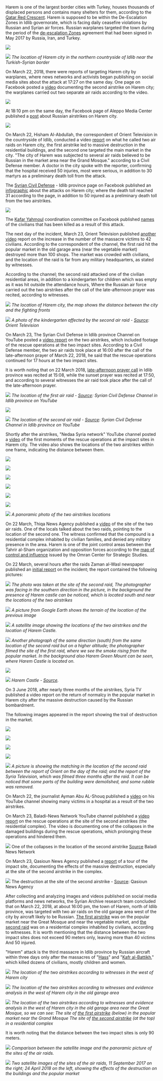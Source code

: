 ﻿Harem is one of the largest border cities with Turkey, houses thousands of displaced persons and contains many shelters for them, according to the [Qatar Red Crescent](https://www.google.com/url?q=https://www.humanitarianresponse.info/sites/www.humanitarianresponse.info/files/assessments/idps_from_eastern_syria.pdf&sa=D&ust=1538477135298000). Harem is supposed to be within the De-Escalation Zones in Idlib governorate, which is facing daily ceasefire violations by Russian and Syrian air forces. Russian warplanes targeted the town during the period of the [de-escalation Zones](https://www.google.com/url?q=https://www.youtube.com/watch?v%3D5cF-gIL8yzk&sa=D&ust=1538477135299000) agreement that had been signed in May 2017 by Russia, Iran, and Turkey.

![](/assets/investigations/Harem/image25.png)

![](/assets/investigations/Harem/image12.jpg)
*The location of Harem city in the northern countryside of Idlib near the Turkish-Syrian border*


On March 22, 2018, there were reports of targeting Harem city by warplanes, where news networks and activists began publishing on social media sites about the attack at 17:27 on the same day. One page on Facebook posted a [video](https://www.google.com/url?q=https://www.facebook.com/1765254933690858/videos/2064178657131816/?fb_dtsg_ag%3DAdwdTli_SrLh0UU425oJ0cv5lMKp5rNLV9yEkfYRHMKQoQ%253AAdzKVR0kfB1SJ7CB--TxGzlxF3bmCYCppYEH4Dp0eF573w&sa=D&ust=1538477135300000) documenting the second airstrike on Harem city; the warplanes carried out two separate air raids according to the video.

![](/assets/investigations/Harem/image30.png)

At 18:10 pm on the same day, the Facebook page of Aleppo Media Center published a [post](https://www.google.com/url?q=http://archive.fo/ootFv&sa=D&ust=1538477135300000) about Russian airstrikes on Harem city.

![](/assets/investigations/Harem/image20.png)

On March 22, Hisham Al-Abdullah, the correspondent of Orient Television in the countryside of Idlib, conducted a video [report](https://www.google.com/url?q=https://www.youtube.com/watch?v%3DpDtU38PE_oM&sa=D&ust=1538477135301000) on what he called two air raids on Harem city, the first airstrike led to massive destruction in the residential buildings, and the second one targeted the main market in the city. "The city of Harem was subjected to several air raids believed to be Russian in the market area near the Grand Mosque." according to a Civil Defense member. A doctor in the city spoke with the reporter, confirming that the hospital received 50 injuries, most were serious, in addition to 30 martyrs as a preliminary death toll from the attack.

The [Syrian Civil Defense](https://www.google.com/url?q=https://www.facebook.com/SyrianCivilDefenceIdlibWhiteHelmets/photos/a.479509938814734/1609876025778114/?type%3D3&sa=D&ust=1538477135301000) \- Idlib province page on Facebook published an [infographic](https://www.google.com/url?q=http://archive.fo/JKrGB&sa=D&ust=1538477135302000) about the attacks on Harem city; where the death toll reached 31 according to the page, in addition to 50 injured as a preliminary death toll from the two airstrikes.

![](/assets/investigations/Harem/image17.png)

The [Kafar Yahmoul](https://www.google.com/url?q=https://www.facebook.com/k.nn.hos/posts/2141499275865092?__tn__%3D-R&sa=D&ust=1538477135302000) coordination committee on Facebook published [names](https://www.google.com/url?q=http://archive.fo/y9AiW&sa=D&ust=1538477135303000) of the civilians that has been killed as a result of this attack.

The next day of the incident, March 23, Orient Television published [another video](https://www.google.com/url?q=https://www.youtube.com/watch?v%3DreWiAxofGVY&sa=D&ust=1538477135303000) report on the increase in the number of the massacre victims to 42 civilians. According to the correspondent of the channel, the first raid hit the popular market in the old garage area (near the vegetable market) destroyed more than 100 shops. The market was crowded with civilians, and the location of the raid is far from any military headquarters, as stated by witnesses.

According to the channel; the second raid attacked one of the civilian residential areas, in addition to a kindergarten for children which was empty as it was hit outside the attendance hours, Where the Russian air force carried out the two airstrikes after the call of the late-afternoon prayer was recited, according to witnesses.

![](/assets/investigations/Harem/image35.jpg)
*The location of Harem city, the map shows the distance between the city and the fighting fronts*

![](/assets/investigations/Harem/image9.png)
*A photo of the kindergarten affected by the second air raid - [Source](https://www.google.com/url?q=https://www.youtube.com/watch?v%3DreWiAxofGVY&sa=D&ust=1538477135304000): Orient Television*


On March 23, The Syrian Civil Defense in Idlib province Channel on YouTube posted a [video report](https://www.google.com/url?q=https://www.youtube.com/watch?v%3Dg4SJoYgo7hU&sa=D&ust=1538477135305000) on the two airstrikes, which included footage of the rescue operations at the two impact sites. According to a Civil Defense member, the two air raids took place at 16:00 after the call of the late-afternoon prayer of March 22, 2018, he said that the rescue operations continued for 17 hours at the two impact sites.

It is worth noting that on 22 March 2018, [late-afternoon prayer call](https://www.google.com/url?q=https://timesprayer.today/1677-month03-year2018-%25D8%25AC%25D8%25AF%25D9%2588%25D9%2584-%25D9%2585%25D9%2588%25D8%25A7%25D9%2582%25D9%258A%25D8%25AA-%25D8%25A7%25D9%2584%25D8%25B5%25D9%2584%25D8%25A7%25D8%25A9-%25D8%25B4%25D9%2587%25D8%25B1-%25D9%2585%25D8%25A7%25D8%25B1%25D8%25B3-%25D8%25A5%25D8%25AF%25D9%2584%25D8%25A8.html&sa=D&ust=1538477135305000) in Idlib province was recited at 15:08, while the sunset prayer was recited at 17:50, and according to several witnesses the air raid took place after the call of the late-afternoon prayer.

![](/assets/investigations/Harem/image24.png)
*The location of the first air raid - [Source](https://www.google.com/url?q=https://www.youtube.com/watch?v%3Dg4SJoYgo7hU&sa=D&ust=1538477135306000): Syrian Civil Defense Channel in Idlib province on YouTube*

![](/assets/investigations/Harem/image21.png)

![](/assets/investigations/Harem/image26.png)
*The location of the second air raid - [Source](https://www.google.com/url?q=https://www.youtube.com/watch?v%3Dg4SJoYgo7hU&sa=D&ust=1538477135307000): Syrian Civil Defense Channel in Idlib province on YouTube*

Shortly after the airstrikes, "Nedaa Syria network" YouTube channel posted a [video](https://www.google.com/url?q=https://www.youtube.com/watch?v%3DBg4SInsCizA&sa=D&ust=1538477135307000) of the first moments of the rescue operations at the impact sites in Harem city. The video also shows the locations of the two airstrikes within one frame, indicating the distance between them.

![](/assets/investigations/Harem/image1.png)

![](/assets/investigations/Harem/image6.png)

![](/assets/investigations/Harem/image8.png)

![](/assets/investigations/Harem/image18.png)

![](/assets/investigations/Harem/image23.png)

![](/assets/investigations/Harem/image3.png)

![](/assets/investigations/Harem/image29.jpg)
*A panoramic photo of the two airstrikes locations*


On 22 March, Thiqa News Agency published a [video](https://www.google.com/url?q=https://www.youtube.com/watch?v%3DogKrVO-o3sE&sa=D&ust=1538477135308000) of the site of the two air raids. One of the locals talked about the two raids, pointing to the location of the second one. The witness confirmed that the compound is a residential complex inhabited by civilian families, and denied any military presence in the area. Harem is one of the joint control areas between the Tahrir al-Sham organization and opposition forces according to the [map of control and influence](https://www.google.com/url?q=https://www.omrandirasat.org//assets/investigations/Harem/M.C.A.P/%25D8%25AE%25D8%25B1%25D9%258A%25D8%25B7%25D8%25A9%2520%25D8%25A7%25D9%2584%25D9%2586%25D9%2581%25D9%2588%25D8%25B0%2520%25D9%2588%25D8%25A7%25D9%2584%25D8%25B3%25D9%258A%25D8%25B7%25D8%25B1%25D8%25A9%2520%25D9%2581%25D9%258A%2520%25D8%25B3%25D9%2588%25D8%25B1%25D9%258A%25D8%25A9%2520%25D9%2588%25D8%25BA%25D8%25B1%25D8%25A8%2520%25D8%25A7%25D9%2584%25D8%25B9%25D8%25B1%25D8%25A7%25D9%2582%2520-%252015%2520%25D9%2586%25D9%258A%25D8%25B3%25D8%25A7%25D9%2586.pdf&sa=D&ust=1538477135309000) issued by the Omran Center for Strategic Studies.

On 22 March, several hours after the raids Zaman al-Wasl newspaper published an [initial report](https://www.google.com/url?q=https://www.zamanalwsl.net/news/article/85783/&sa=D&ust=1538477135310000) on the incident; the report contained the following pictures:

![](/assets/investigations/Harem/image11.png)
*The photo was taken at the site of the second raid, The photographer was facing in the southern direction in the picture, in the background the presence of Harem castle can be noticed, which is located south and near the locations of the two airstrikes*


![](/assets/investigations/Harem/image4.png)
*A picture from Google Earth shows the terrain of the location of the previous image*


![](/assets/investigations/Harem/image2.jpg)
*A satellite image showing the locations of the two airstrikes and the location of Harem Castle.*


![](/assets/investigations/Harem/image33.png)
*Another photograph of the same direction (south) from the same location of the second raid but on a higher altitude; the photographer filmed the site of the first raid, where we see the smoke rising from the popular market. In the background also Harem Green Mount can be seen, where Harem Castle is located on.*


![](/assets/investigations/Harem/image5.png)

![](/assets/investigations/Harem/image32.png)
*Harem Castle - [Source](https://www.google.com/url?q=http://esyria.sy/sites/code/index.php?site%3Didleb%26p%3Dstories%26category%3Druins%26filename%3D201011221500123&sa=D&ust=1538477135311000).*


On 3 June 2018, after nearly three months of the airstrikes, Syria TV published a video report on the return of normalcy in the popular market in Harem city after the massive destruction caused by the Russian bombardment.

The following images appeared in the report showing the trail of destruction in the market.

![](/assets/investigations/Harem/image16.png)

![](/assets/investigations/Harem/image27.png)

![](/assets/investigations/Harem/image28.png)

![](/assets/investigations/Harem/image22.png)

![](/assets/investigations/Harem/image14.jpg)
*A picture is showing the matching in the location of the second raid between the report of Orient on the day of the raid; and the report of the Syria Television, which was filmed three months after the raid. It can be noticed that some parts of the building were demolished, and some rubble was removed.*


On March 22, the journalist Ayman Abu AL-Shouq published a [video](https://www.google.com/url?q=https://www.youtube.com/watch?v%3D-LT1lFxzalU&sa=D&ust=1538477135313000) on his YouTube channel showing many victims in a hospital as a result of the two airstrikes.

On March 23, Baladi-News Network YouTube channel published a [video](https://www.google.com/url?q=https://www.youtube.com/watch?v%3DWo95UYI-_M8&sa=D&ust=1538477135313000) [report](https://www.google.com/url?q=https://www.youtube.com/watch?v%3DWo95UYI-_M8&sa=D&ust=1538477135314000) on the rescue operations at the site of the second airstrikes (the residential complex). The video is documenting one of the collapses in the damaged buildings during the rescue operations, which prolonging these operations and hindered them.

![](/assets/investigations/Harem/image19.png)
One of the collapses in the location of the second airstrike [Source](https://www.google.com/url?q=https://www.youtube.com/watch?v%3DWo95UYI-_M8&sa=D&ust=1538477135314000) Baladi News Network


On March 23, Qasioun News Agency published a [report](https://www.google.com/url?q=https://www.youtube.com/watch?v%3D0ab_zYmfDpg&sa=D&ust=1538477135314000) of a tour of the impact site, documenting the effects of the massive destruction, especially at the site of the second airstrike in the complex.

![](/assets/investigations/Harem/image31.png)
The destruction at the site of the second airstrike - [Source](https://www.google.com/url?q=https://www.youtube.com/watch?v%3D0ab_zYmfDpg&sa=D&ust=1538477135315000): Qasioun News Agency

After collecting and analyzing images and videos published on social media platforms and news networks, the Syrian Archive research team concluded that on March 22, 2018, at about 16:00 pm, the town of Harem, north of Idlib province, was targeted with two air raids on the old garage area west of the city by aircraft likely to be Russian. [The first airstrike](https://www.google.com/url?q=https://www.google.com/maps/place/36%25C2%25B012'33.5%2522N%2B36%25C2%25B031'12.0%2522E/@36.2092191,36.519996,179m/data%3D!3m1!1e3!4m5!3m4!1s0x0:0x0!8m2!3d36.2093028!4d36.5199889&sa=D&ust=1538477135316000) was on the popular market near the Great Mosque and near the vegetable market, and [the second raid](https://www.google.com/url?q=https://www.google.com/maps/place/36%25C2%25B012'36.4%2522N%2B36%25C2%25B031'11.2%2522E/@36.210025,36.5197782,261m/data%3D!3m1!1e3!4m5!3m4!1s0x0:0x0!8m2!3d36.210121!4d36.519764&sa=D&ust=1538477135316000) was on a residential complex inhabited by civilians, according to witnesses. It is worth mentioning that the distance between the two impact sites does not exceed 90 meters only, leaving more than 40 victims And 50 injured.

"Harem" attack is the third massacre in Idlib province by Russian aircraft within three days only after the massacres of "[Hass](https://www.google.com/url?q=https://www.youtube.com/watch?v%3DvhWCokTU6GA&sa=D&ust=1538477135316000)" and "[Kafr al-Battikh](https://www.google.com/url?q=https://www.youtube.com/watch?v%3Dbf1-afwsPv0&sa=D&ust=1538477135316000)," which killed dozens of civilians, mostly children and women.

![](/assets/investigations/Harem/image7.jpg)
*The location of the two airstrikes according to witnesses in the west of Harem city*


![](/assets/investigations/Harem/image15.jpg)
*The location of the two airstrikes according to witnesses and evidence analysis in the west of Harem city in the old garage area*

![](/assets/investigations/Harem/image34.jpg)
*The location of the two airstrikes according to witnesses and evidence analysis in the west of Harem city in the old garage area near the Great Mosque, so we can see:*
*The site of [the first airstrike](https://www.google.com/url?q=https://www.google.com/maps/place/36%25C2%25B012'33.5%2522N%2B36%25C2%25B031'12.0%2522E/@36.2092191,36.519996,179m/data%3D!3m1!1e3!4m5!3m4!1s0x0:0x0!8m2!3d36.2093028!4d36.5199889&sa=D&ust=1538477135318000) (below) in the popular market near the Grand Mosque*
*The site of [the second airstrike](https://www.google.com/url?q=https://www.google.com/maps/place/36%25C2%25B012'36.4%2522N%2B36%25C2%25B031'11.2%2522E/@36.210025,36.5197782,261m/data%3D!3m1!1e3!4m5!3m4!1s0x0:0x0!8m2!3d36.210121!4d36.519764&sa=D&ust=1538477135318000) (at the top) in a residential complex*


It is worth noting that the distance between the two impact sites is only 90 meters.

![](/assets/investigations/Harem/image10.jpg)
*Comparison between the satellite image and the panoramic picture of the sites of the air raids.*


![](/assets/investigations/Harem/image13.png)
*Two satellite images of the sites of the air raids, 11 September 2017 on the right; 24 April 2018 on the left, showing the effects of the destruction on the buildings and the popular market*
